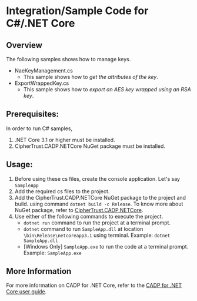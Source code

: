 # Integration/Sample Code for C#/.NET Core

## Overview
The following samples shows how to manage keys.

* NaeKeyManagement.cs
  * This sample shows how to *get the attributes of the key*.
* ExportWrappedKey.cs
  * This sample shows how to *export an AES key wrapped using an RSA key*.

## Prerequisites: 
In order to run C# samples, 
1. .NET Core 3.1 or higher must be installed.
1. CipherTrust.CADP.NETCore NuGet package must be installed.

## Usage: 
1. Before using these cs files, create the console application. Let's say `SampleApp`
1. Add the required cs files to the project.
1. Add the CipherTrust.CADP.NETCore NuGet package to the project and build. using command `dotnet build -c Release`. To know more about NuGet package, refer to [CipherTrust.CADP.NETCore](https://www.nuget.org/packages/CipherTrust.CADP.NETCore/).
1. Use either of the following commands to execute the project.
    * `dotnet run` command to run the project at a terminal prompt.
    * `dotnet` command to run `SampleApp.dll` at location `\bin\Release\netcoreapp3.1` using terminal. Example: `dotnet SampleApp.dll`
    * [Windows Only] `SampleApp.exe` to run the code at a terminal prompt. Example: `SampleApp.exe` 

## More Information
For more information on CADP for .NET Core, refer to the [CADP for .NET Core user guide](https://thalesdocs.com/ctp/con/cadp/cadp-netcore/latest/index.html).

